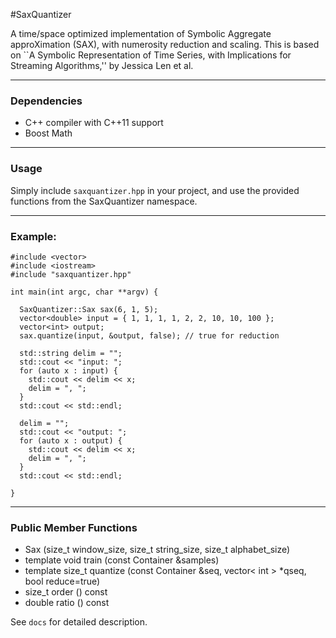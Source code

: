 #SaxQuantizer 

A time/space optimized implementation of Symbolic Aggregate approXimation (SAX), with numerosity reduction and scaling. 
This is based on ``A Symbolic Representation of Time Series, with Implications for Streaming Algorithms,'' by Jessica Len et al.

---
### Dependencies

* C++ compiler with C++11 support
* Boost Math

---
### Usage

Simply include `saxquantizer.hpp` in your project, and use the provided functions from the SaxQuantizer namespace. 

---
### Example: 
```
#include <vector>
#include <iostream>
#include "saxquantizer.hpp"

int main(int argc, char **argv) {

  SaxQuantizer::Sax sax(6, 1, 5);
  vector<double> input = { 1, 1, 1, 1, 2, 2, 10, 10, 100 };
  vector<int> output;
  sax.quantize(input, &output, false); // true for reduction

  std::string delim = "";
  std::cout << "input: ";
  for (auto x : input) {
    std::cout << delim << x;
    delim = ", ";
  }
  std::cout << std::endl;

  delim = "";
  std::cout << "output: ";
  for (auto x : output) {
    std::cout << delim << x;
    delim = ", ";
  }
  std::cout << std::endl;

}
```

---
### Public Member Functions

* Sax (size_t window_size, size_t string_size, size_t alphabet_size)
* template<typename Container > void train (const Container &samples)
* template<typename Container > size_t quantize (const Container &seq, vector< int > *qseq, bool reduce=true)
* size_t order () const
* double ratio () const

See `docs` for detailed description.

